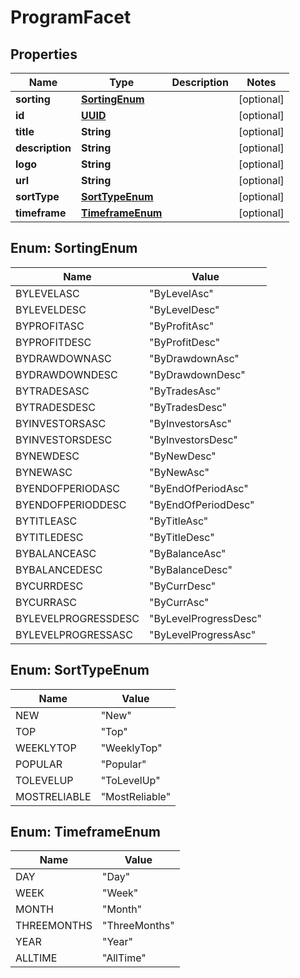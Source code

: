# ProgramFacet

## Properties
Name | Type | Description | Notes
------------ | ------------- | ------------- | -------------
**sorting** | [**SortingEnum**](#SortingEnum) |  |  [optional]
**id** | [**UUID**](UUID.md) |  |  [optional]
**title** | **String** |  |  [optional]
**description** | **String** |  |  [optional]
**logo** | **String** |  |  [optional]
**url** | **String** |  |  [optional]
**sortType** | [**SortTypeEnum**](#SortTypeEnum) |  |  [optional]
**timeframe** | [**TimeframeEnum**](#TimeframeEnum) |  |  [optional]

<a name="SortingEnum"></a>
## Enum: SortingEnum
Name | Value
---- | -----
BYLEVELASC | &quot;ByLevelAsc&quot;
BYLEVELDESC | &quot;ByLevelDesc&quot;
BYPROFITASC | &quot;ByProfitAsc&quot;
BYPROFITDESC | &quot;ByProfitDesc&quot;
BYDRAWDOWNASC | &quot;ByDrawdownAsc&quot;
BYDRAWDOWNDESC | &quot;ByDrawdownDesc&quot;
BYTRADESASC | &quot;ByTradesAsc&quot;
BYTRADESDESC | &quot;ByTradesDesc&quot;
BYINVESTORSASC | &quot;ByInvestorsAsc&quot;
BYINVESTORSDESC | &quot;ByInvestorsDesc&quot;
BYNEWDESC | &quot;ByNewDesc&quot;
BYNEWASC | &quot;ByNewAsc&quot;
BYENDOFPERIODASC | &quot;ByEndOfPeriodAsc&quot;
BYENDOFPERIODDESC | &quot;ByEndOfPeriodDesc&quot;
BYTITLEASC | &quot;ByTitleAsc&quot;
BYTITLEDESC | &quot;ByTitleDesc&quot;
BYBALANCEASC | &quot;ByBalanceAsc&quot;
BYBALANCEDESC | &quot;ByBalanceDesc&quot;
BYCURRDESC | &quot;ByCurrDesc&quot;
BYCURRASC | &quot;ByCurrAsc&quot;
BYLEVELPROGRESSDESC | &quot;ByLevelProgressDesc&quot;
BYLEVELPROGRESSASC | &quot;ByLevelProgressAsc&quot;

<a name="SortTypeEnum"></a>
## Enum: SortTypeEnum
Name | Value
---- | -----
NEW | &quot;New&quot;
TOP | &quot;Top&quot;
WEEKLYTOP | &quot;WeeklyTop&quot;
POPULAR | &quot;Popular&quot;
TOLEVELUP | &quot;ToLevelUp&quot;
MOSTRELIABLE | &quot;MostReliable&quot;

<a name="TimeframeEnum"></a>
## Enum: TimeframeEnum
Name | Value
---- | -----
DAY | &quot;Day&quot;
WEEK | &quot;Week&quot;
MONTH | &quot;Month&quot;
THREEMONTHS | &quot;ThreeMonths&quot;
YEAR | &quot;Year&quot;
ALLTIME | &quot;AllTime&quot;
